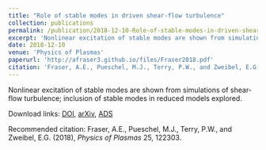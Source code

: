 ```yaml
---
title: "Role of stable modes in driven shear-flow turbulence"
collection: publications
permalink: /publication/2018-12-10-Role-of-stable-modes-in-driven-shear-flow-turbulence
excerpt: 'Nonlinear excitation of stable modes are shown from simulations of shear-flow turbulence; inclusion of stable modes in reduced models explored.'
date: 2018-12-10
venue: 'Physics of Plasmas'
paperurl: 'http://afraser3.github.io/files/Fraser2018.pdf'
citation: 'Fraser, A.E., Pueschel, M.J., Terry, P.W., and Zweibel, E.G. (2018), <i>Physics of Plasmas</i> 24, 122303.'
---
```

Nonlinear excitation of stable modes are shown from simulations of shear-flow turbulence; inclusion of stable modes in reduced models explored.

Download links: [DOI](https://doi.org/10.1063/1.5049580), [arXiv](https://arxiv.org/abs/1807.09280), [ADS](https://ui.adsabs.harvard.edu/abs/2018PhPl...25l2303F/abstract)

Recommended citation: Fraser, A.E., Pueschel, M.J., Terry, P.W., and Zweibel, E.G. (2018), <i>Physics of Plasmas</i> 25, 122303.

